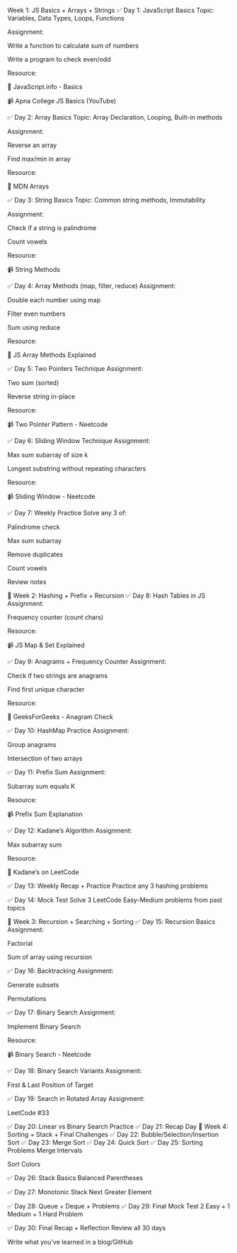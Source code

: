  Week 1: JS Basics + Arrays + Strings
✅ Day 1: JavaScript Basics
Topic: Variables, Data Types, Loops, Functions

Assignment:

Write a function to calculate sum of numbers

Write a program to check even/odd

Resource:

🔗 JavaScript.info - Basics

📹 Apna College JS Basics (YouTube)

✅ Day 2: Array Basics
Topic: Array Declaration, Looping, Built-in methods

Assignment:

Reverse an array

Find max/min in array

Resource:

🔗 MDN Arrays

✅ Day 3: String Basics
Topic: Common string methods, Immutability

Assignment:

Check if a string is palindrome

Count vowels

Resource:

📹 String Methods

✅ Day 4: Array Methods (map, filter, reduce)
Assignment:

Double each number using map

Filter even numbers

Sum using reduce

Resource:

🔗 JS Array Methods Explained

✅ Day 5: Two Pointers Technique
Assignment:

Two sum (sorted)

Reverse string in-place

Resource:

📹 Two Pointer Pattern - Neetcode

✅ Day 6: Sliding Window Technique
Assignment:

Max sum subarray of size k

Longest substring without repeating characters

Resource:

📹 Sliding Window - Neetcode

✅ Day 7: Weekly Practice
Solve any 3 of:

Palindrome check

Max sum subarray

Remove duplicates

Count vowels

Review notes

📗 Week 2: Hashing + Prefix + Recursion
✅ Day 8: Hash Tables in JS
Assignment:

Frequency counter (count chars)

Resource:

📹 JS Map & Set Explained

✅ Day 9: Anagrams + Frequency Counter
Assignment:

Check if two strings are anagrams

Find first unique character

Resource:

🔗 GeeksForGeeks - Anagram Check

✅ Day 10: HashMap Practice
Assignment:

Group anagrams

Intersection of two arrays

✅ Day 11: Prefix Sum
Assignment:

Subarray sum equals K

Resource:

📹 Prefix Sum Explanation

✅ Day 12: Kadane’s Algorithm
Assignment:

Max subarray sum

Resource:

🔗 Kadane’s on LeetCode

✅ Day 13: Weekly Recap + Practice
Practice any 3 hashing problems

✅ Day 14: Mock Test
Solve 3 LeetCode Easy-Medium problems from past topics

📙 Week 3: Recursion + Searching + Sorting
✅ Day 15: Recursion Basics
Assignment:

Factorial

Sum of array using recursion

✅ Day 16: Backtracking
Assignment:

Generate subsets

Permutations

✅ Day 17: Binary Search
Assignment:

Implement Binary Search

Resource:

📹 Binary Search - Neetcode

✅ Day 18: Binary Search Variants
Assignment:

First & Last Position of Target

✅ Day 19: Search in Rotated Array
Assignment:

LeetCode #33

✅ Day 20: Linear vs Binary Search Practice
✅ Day 21: Recap Day
📒 Week 4: Sorting + Stack + Final Challenges
✅ Day 22: Bubble/Selection/Insertion Sort
✅ Day 23: Merge Sort
✅ Day 24: Quick Sort
✅ Day 25: Sorting Problems
Merge Intervals

Sort Colors

✅ Day 26: Stack Basics
Balanced Parentheses

✅ Day 27: Monotonic Stack
Next Greater Element

✅ Day 28: Queue + Deque + Problems
✅ Day 29: Final Mock Test
2 Easy + 1 Medium + 1 Hard Problem

✅ Day 30: Final Recap + Reflection
Review all 30 days

Write what you’ve learned in a blog/GitHub